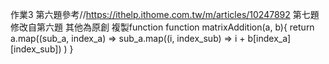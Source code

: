 作業3
第六題參考//https://ithelp.ithome.com.tw/m/articles/10247892
第七題修改自第六題
其他為原創
複製function
  function matrixAddition(a, b){
  return a.map((sub_a, index_a) => 
    sub_a.map((i, index_sub) => i + b[index_a][index_sub])
  )
}
